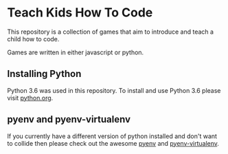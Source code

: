 # Teach Kids How To Code
This repository is a collection of games that aim to introduce and teach a child how to code.

Games are written in either javascript or python.

## Installing Python
Python 3.6 was used in this repository. To install and use Python 3.6 please visit [python.org](python.org).

## pyenv and pyenv-virtualenv
If you currently have a different version of python installed and don't want to collide then please check out 
the awesome [pyenv](https://github.com/pyenv/pyenv) and [pyenv-virtualenv](https://github.com/pyenv/pyenv-virtualenv).